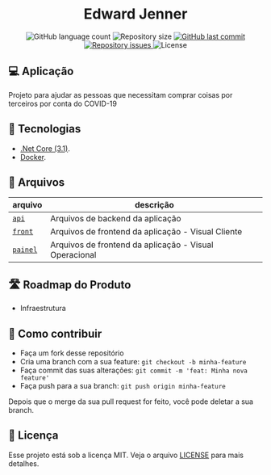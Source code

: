 <h1 align="center"> Edward Jenner </h1>

<p align="center">
  <img alt="GitHub language count" src="https://img.shields.io/github/languages/count/vitorrossetto2/Edward-Jenner.svg">

  <img alt="Repository size" src="https://img.shields.io/github/repo-size/vitorrossetto2/Edward-Jenner.svg">
  
  <a href="https://github.com/vitorrossetto2/Edward-Jenner/commits/master">
    <img alt="GitHub last commit" src="https://img.shields.io/github/last-commit/vitorrossetto2/Edward-Jenner.svg">
  </a>

  <a href="https://github.com/vitorrossetto2/Edward-Jenner/issues">
    <img alt="Repository issues" src="https://img.shields.io/github/issues/vitorrossetto2/Edward-Jenner.svg">
  </a>

  <img alt="License" src="https://img.shields.io/badge/license-MIT-brightgreen">
</p>

## 💻 Aplicação

Projeto para ajudar as pessoas que necessitam comprar coisas por terceiros por conta do COVID-19

## 🚀 Tecnologias

* [.Net Core (3.1)](https://dotnet.microsoft.com/download/dotnet-core/3.1).
* [Docker](https://www.docker.com/).

## 📂 Arquivos

| arquivo | descrição |
|---|---|
| [`api`](/api) | Arquivos de backend da aplicação |
| [`front`](/front) | Arquivos de frontend da aplicação - Visual Cliente |
| [`painel`](/painel) | Arquivos de frontend da aplicação - Visual Operacional |

## 🛣️ Roadmap do Produto

* Infraestrutura

## 🤔 Como contribuir

- Faça um fork desse repositório
- Cria uma branch com a sua feature: `git checkout -b minha-feature`
- Faça commit das suas alterações: `git commit -m 'feat: Minha nova feature'`
- Faça push para a sua branch: `git push origin minha-feature`

Depois que o merge da sua pull request for feito, você pode deletar a sua branch.

## 📝 Licença

Esse projeto está sob a licença MIT. Veja o arquivo [LICENSE](LICENSE) para mais detalhes.
